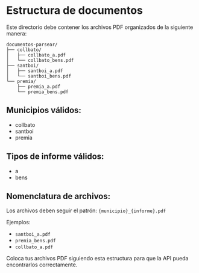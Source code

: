 # Estructura de documentos

Este directorio debe contener los archivos PDF organizados de la siguiente manera:

```
documentos-parsear/
├── collbato/
│   ├── collbato_a.pdf
│   └── collbato_bens.pdf
├── santboi/
│   ├── santboi_a.pdf
│   └── santboi_bens.pdf
└── premia/
    ├── premia_a.pdf
    └── premia_bens.pdf
```

## Municipios válidos:
- collbato
- santboi  
- premia

## Tipos de informe válidos:
- a
- bens

## Nomenclatura de archivos:
Los archivos deben seguir el patrón: `{municipio}_{informe}.pdf`

Ejemplos:
- `santboi_a.pdf`
- `premia_bens.pdf`
- `collbato_a.pdf`

Coloca tus archivos PDF siguiendo esta estructura para que la API pueda encontrarlos correctamente.
